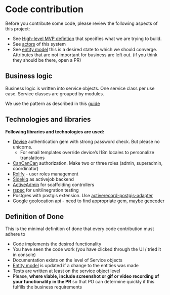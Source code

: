 # Code contribution

Before you contribute some code, please review the following aspects of this project:

- See [High-level MVP defintion](https://docs.google.com/document/d/1dJ2tcwCXUh4Cpj0-J5-EJHFuHmrdADM57vt0fHdPcfI/edit#heading=h.hk64tiarsl4z ) that specifies what we are trying to build.
- See [actors](./actors.md) of this system
- See [entity model](./entityModel.wsd) this is a desired state to which we should converge. Attributes that are not important for business are left out. (if you think they should be there, open a PR)

## Business logic

Business logic is written into service objects. One service class per use case. Service classes are grouped by modules.

We use the pattern as described in this [guide](https://www.toptal.com/ruby-on-rails/rails-service-objects-tutorial)

## Technologies and libraries

**Following libraries and technologies are used:**

- [Devise](https://github.com/heartcombo/devise) authentication gem with strong password check. But please no unicorns.
  - For email templates override device’s I18n locales to personalize translations
- [CanCanCan](https://github.com/CanCanCommunity/cancancan) authorization. Make two or three roles (admin, superadmin, coordinator)
- [Rolify](https://github.com/RolifyCommunity/rolify) - user roles management
- [Sidekiq](https://github.com/mperham/sidekiq) as activejob backend
- [ActiveAdmin](https://github.com/activeadmin/activeadmin) for scaffolding controllers
- [rspec](https://github.com/rspec/rspec-rails) for unit/inegration testing
- Postgres with postgis extension. Use [activerecord-postgis-adapter](https://github.com/rgeo/activerecord-postgis-adapter)
- Google geolocation api - need to find appropriate gem, maybe [geocoder](https://github.com/alexreisner/geocoder)

## Definition of Done

This is the minimal definition of done that every code contribution must adhere to

- Code implements the desired functionality
- You have seen the code work (you have clicked through the UI / tried it in console)
- Documentation exists on the level of Service objects
- [Entity model](./entityModel.wsd) is updated if a change to the entities was made
- Tests are written at least on the service object level
- Please, **where viable, include screenshot or gif or video recording of your functionality in the PR** so that PO can determine quickly if this fulfills the business requirements
